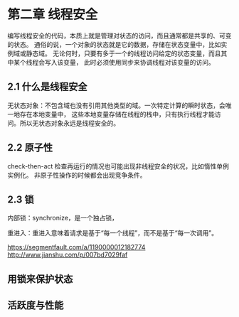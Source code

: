 # 第二章 线程安全

编写线程安全的代码，本质上就是管理对状态的访问，而且通常都是共享的、可变的状态。
通俗的说，一个对象的状态就是它的数据，存储在状态变量中，比如实例域或静态域。
无论何时，只要有多于一个的线程访问给定的状态变量，而且其中某个线程会写入该变量，
此时必须使用同步来协调线程对该变量的访问。

## 2.1 什么是线程安全

无状态对象：不包含域也没有引用其他类型的域。一次特定计算的瞬时状态，会唯一地存在本地变量中，
这些本地变量存储在线程的栈中，只有执行线程才能访问。所以无状态对象永远是线程安全的。

## 2.2 原子性

check-then-act 检查再运行的情况也可能出现非线程安全的状况，比如惰性单例实例化。
非原子性操作的时候都会出现竞争条件。

## 2.3 锁

内部锁：synchronize，是一个独占锁，

重进入：重进入意味着请求是基于“每一个线程”，而不是基于“每一次调用”。

https://segmentfault.com/a/1190000012182774
http://www.jianshu.com/p/007bd7029faf


## 用锁来保护状态
## 活跃度与性能